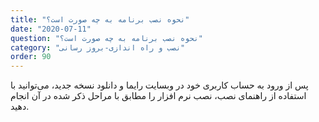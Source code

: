 ```yaml
---
title: "نحوه نصب برنامه به چه صورت است؟"
date: "2020-07-11"
question: "نحوه نصب برنامه به چه صورت است؟"
category: "نصب و راه اندازی-بروز رسانی"
order: 90
---
```


پس از ورود به حساب کاربری خود در وبسایت رایما و دانلود نسخه جدید، می‌توانید با استفاده از راهنمای نصب، نصب نرم افزار را مطابق با مراحل ذکر شده در آن انجام دهید.
